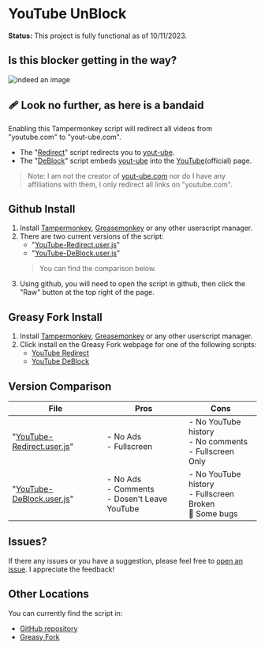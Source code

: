 # YouTube UnBlock
**Status:** This project is fully functional as of 10/11/2023.

## Is this blocker getting in the way?
![indeed an image](/img/YouTube-ad-blocker-experiment.avif)

## 🩹 Look no further, as here is a bandaid

Enabling this Tampermonkey script will redirect all videos from "youtube.com" to "yout-ube.com". 
- The "[Redirect](/YouTube-Redirect.user.js)" script redirects you to [yout-ube](https://yout-ube.com).
- The "[DeBlock](/YouTube-DeBlock.user.js)" script embeds [yout-ube](https://yout-ube.com) into the [YouTube](https://youtube.com)(official) page.

>Note: I am not the creator of [yout-ube.com](https://yout-ube.com) nor do I have any affiliations with them, I only redirect all links on "youtube.com".


## Github Install
1. Install [Tampermonkey](https://www.tampermonkey.net/), [Greasemonkey](https://addons.mozilla.org/en-US/firefox/addon/greasemonkey/) or any other userscript manager.
2. There are two current versions of the script:
   - "[YouTube-Redirect.user.js](/YouTube-Redirect.user.js)" 
   - "[YouTube-DeBlock.user.js](/YouTube-DeBlock.user.js)"
   >You can find the comparison below.
3. Using github, you will need to open the script in github, then click the "Raw" button at the top right of the page.

## Greasy Fork Install
1. Install [Tampermonkey](https://www.tampermonkey.net/), [Greasemonkey](https://addons.mozilla.org/en-US/firefox/addon/greasemonkey/) or any other userscript manager.
2. Click install on the Greasy Fork webpage for one of the following scripts:
   - [YouTube Redirect](https://greasyfork.org/en/scripts/477097-youtube-redirect)
   - [YouTube DeBlock](https://greasyfork.org/en/scripts/477098-youtube-deblock)



## Version Comparison
| File | Pros | Cons |
| --- | --- | --- |
| "[YouTube-Redirect.user.js](/YouTube-Redirect.user.js)" | - No Ads<br>- Fullscreen | - No YouTube history<br>- No comments<br>- Fullscreen Only |
| "[YouTube-DeBlock.user.js](/YouTube-DeBlock.user.js)" | - No Ads<br>- Comments<br>- Dosen't Leave YouTube | - No YouTube history<br>- Fullscreen Broken<br>🔴 Some bugs |


## Issues?
If there any issues or you have a suggestion, please feel free to [open an issue](https://github.com/YelloNolo/YouTube-UnBlock/issues). I appreciate the feedback!

## Other Locations
You can currently find the script in:
- [GitHub repository](https://github.com/YelloNolo/YouTube-UnBlock/)
- [Greasy Fork](https://greasyfork.org/en/users/1192501-yellonolo)